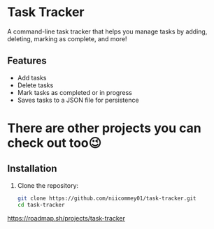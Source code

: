 # Task Tracker

A command-line task tracker that helps you manage tasks by adding, deleting, marking as complete, and more!

## Features
- Add tasks
- Delete tasks
- Mark tasks as completed or in progress
- Saves tasks to a JSON file for persistence

# There are other projects you can check out too😉

## Installation
1. Clone the repository:
   ```bash
   git clone https://github.com/niicommey01/task-tracker.git
   cd task-tracker

https://roadmap.sh/projects/task-tracker
